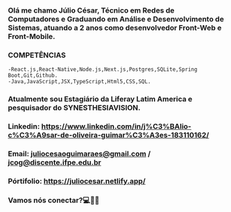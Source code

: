 ### Olá me chamo Júlio César, Técnico em Redes de Computadores e Graduando em Análise e Desenvolvimento de Sistemas, atuando a 2 anos como desenvolvedor Front-Web e Front-Mobile.

### COMPETÊNCIAS
    -React.js,React-Native,Node.js,Next.js,Postgres,SQLite,Spring Boot,Git,Github.
    -Java,JavaScript,JSX,TypeScript,Html5,CSS,SQL.

### Atualmente sou Estagiário da Liferay Latim America e pesquisador do SYNESTHESIAVISION.

### Linkedin: https://www.linkedin.com/in/j%C3%BAlio-c%C3%A9sar-de-oliveira-guimar%C3%A3es-183110162/
### Email: juliocesaoguimaraes@gmail.com / jcog@discente.ifpe.edu.br
### Pórtifolio: https://juliocesar.netlify.app/

### Vamos nós conectar?💻👋🏻

